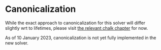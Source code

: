 # Canonicalization

While the exact approach to canonicalization for this solver will differ slightly
wrt to lifetimes, please visit [the relevant chalk chapter][chalk] for now.

As of 10<!-- date-check --> January 2023, canonicalization is not yet fully implemented
in the new solver.

[chalk]: https://rust-lang.github.io/chalk/book/canonical_queries/canonicalization.html#canonicalization